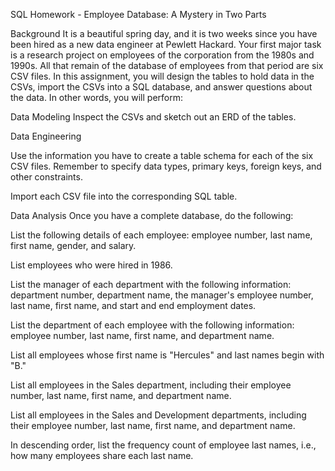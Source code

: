 SQL Homework - Employee Database: A Mystery in Two Parts


Background
It is a beautiful spring day, and it is two weeks since you have been hired as a new data engineer at Pewlett Hackard. Your first major task is a research project on employees of the corporation from the 1980s and 1990s. All that remain of the database of employees from that period are six CSV files.
In this assignment, you will design the tables to hold data in the CSVs, import the CSVs into a SQL database, and answer questions about the data. In other words, you will perform:

Data Modeling
Inspect the CSVs and sketch out an ERD of the tables. 



Data Engineering


Use the information you have to create a table schema for each of the six CSV files. Remember to specify data types, primary keys, foreign keys, and other constraints.


Import each CSV file into the corresponding SQL table.



Data Analysis
Once you have a complete database, do the following:


List the following details of each employee: employee number, last name, first name, gender, and salary.


List employees who were hired in 1986.


List the manager of each department with the following information: department number, department name, the manager's employee number, last name, first name, and start and end employment dates.


List the department of each employee with the following information: employee number, last name, first name, and department name.


List all employees whose first name is "Hercules" and last names begin with "B."


List all employees in the Sales department, including their employee number, last name, first name, and department name.


List all employees in the Sales and Development departments, including their employee number, last name, first name, and department name.


In descending order, list the frequency count of employee last names, i.e., how many employees share each last name.
